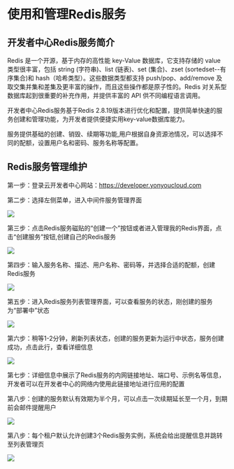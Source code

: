 # 使用和管理Redis服务

## 开发者中心Redis服务简介 ##

Redis 是一个开源，基于内存的高性能 key-Value 数据库，它支持存储的 value 类型很丰富，包括 string (字符串)、list (链表)、set (集合)、zset (sortedset--有序集合)和 hash（哈希类型）。这些数据类型都支持 push/pop、add/remove 及取交集并集和差集及更丰富的操作，而且这些操作都是原子性的。Redis 对关系型数据库起到很重要的补充作用，并提供丰富的 API 供不同编程语言调用。

开发者中心Redis服务基于Redis 2.8.19版本进行优化和配置，提供简单快速的服务创建和管理功能，为开发者提供便捷实用key-value数据库能力。

服务提供基础的创建、销毁、续期等功能,用户根据自身资源池情况，可以选择不同的配额，设置用户名和密码、服务名称等配置。

## Redis服务管理维护 ##

第一步：登录云开发者中心网站：https://developer.yonyoucloud.com

第二步：选择左侧菜单，进入中间件服务管理界面

![](/articles/cloud/3-/images/middleware_1.png)

第三步：点击Redis服务磁贴的“创建一个”按钮或者进入管理我的Redis界面，点击“创建服务”按钮,创建自己的Redis服务

![](/articles/cloud/3-/images/redis_2.png)

第四步：输入服务名称、描述、用户名称、密码等，并选择合适的配额，创建Redis服务

![](/articles/cloud/3-/images/redis_3.png)

第五步：进入Redis服务列表管理界面，可以查看服务的状态，刚创建的服务为“部署中”状态

![](/articles/cloud/3-/images/redis_4.png)

第六步：稍等1-2分钟，刷新列表状态，创建的服务更新为运行中状态，服务创建成功，点击此行，查看详细信息

![](/articles/cloud/3-/images/redis_5.png)

第七步：详细信息中展示了Redis服务的内网链接地址、端口号、示例名等信息，开发者可以在开发者中心的网络内使用此链接地址进行应用的配置

第八步：创建的服务默认有效期为半个月，可以点击一次续期延长至一个月，到期前会邮件提醒用户

![](/articles/cloud/3-/images/redis_6.png)

第八步：每个租户默认允许创建3个Redis服务实例，系统会给出提醒信息并跳转至列表管理页

![](/articles/cloud/3-/images/middleware_2.png)